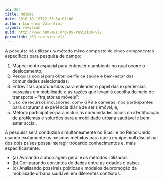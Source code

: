 ```yaml
---
id: 264
title: Método
date: 2016-10-19T12:35:34+01:00
author: Lourenço Valentini
layout: revision
guid: http://www.hum-mus.org/89-revision-v1/
permalink: /89-revision-v1/
---
```

A pesquisa irá utilizar um método misto composto de cinco componentes específicos para pesquisa de campo:

  1. Mapeamento espacial para entender o ambiente no qual ocorre o deslocamento;
  2. Pesquisa social para obter perfis de saúde e bem-estar das comunidades selecionadas;
  3. Entrevistas aprofundadas para entender o papel das experiências passadas em mobilidade e as razões que levam à escolha do meio de transporte &#8211; “trajetórias móveis”;
  4. Uso de recursos inovadores, como GPS e câmeras, nos participantes para capturar a experiência diária de ser (i)móvel; e,
  5. Método participativo para incluir as comunidades locais na identificação de problemas e soluções para a mobilidade urbana saudável e bem-estar social.

A pesquisa será conduzida simultaneamente no Brasil e no Reino Unido, usando exatamente os mesmos métodos para que a equipe multidisciplinar dos dois países possa interagir trocando conhecimentos e, mais especificamente:

  * (a) Avaliando a abordagem geral e os métodos utilizados
  * (b) Comparando conjuntos de dados entre as cidades e países
  * (c) Analisando possíveis políticas e modelos de promoção da mobilidade urbana saudável em diferentes contextos.